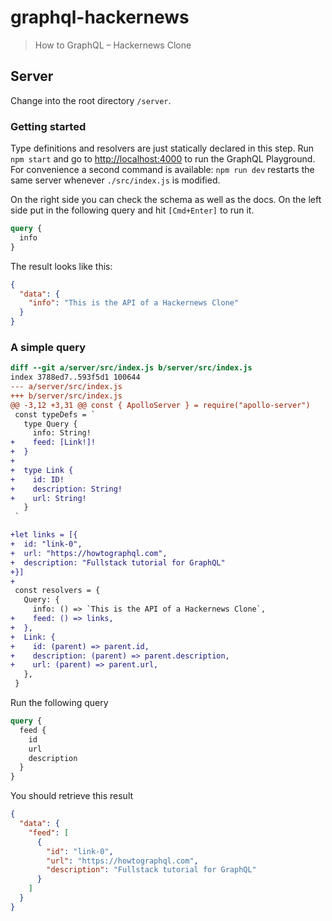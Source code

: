 # graphql-hackernews

> How to GraphQL – Hackernews Clone

## Server

Change into the root directory `/server`.

### Getting started

Type definitions and resolvers are just statically declared in this step. Run `npm start` and go to [http://localhost:4000](http://localhost:4000) to run the GraphQL Playground. For convenience a second command is available: `npm run dev` restarts the same server whenever `./src/index.js` is modified.

On the right side you can check the schema as well as the docs. On the left side put in the following query and hit `[Cmd+Enter]` to run it.

```graphql
query {
  info
}
```

The result looks like this:

```json
{
  "data": {
    "info": "This is the API of a Hackernews Clone"
  }
}
```

### A simple query

```diff
diff --git a/server/src/index.js b/server/src/index.js
index 3788ed7..593f5d1 100644
--- a/server/src/index.js
+++ b/server/src/index.js
@@ -3,12 +3,31 @@ const { ApolloServer } = require("apollo-server")
 const typeDefs = `
   type Query {
     info: String!
+    feed: [Link!]!
+  }
+
+  type Link {
+    id: ID!
+    description: String!
+    url: String!
   }
 `

+let links = [{
+  id: "link-0",
+  url: "https://howtographql.com",
+  description: "Fullstack tutorial for GraphQL"
+}]
+
 const resolvers = {
   Query: {
     info: () => `This is the API of a Hackernews Clone`,
+    feed: () => links,
+  },
+  Link: {
+    id: (parent) => parent.id,
+    description: (parent) => parent.description,
+    url: (parent) => parent.url,
   },
 }

```

Run the following query

```graphql
query {
  feed {
    id
    url
    description
  }
}
```

You should retrieve this result

```json
{
  "data": {
    "feed": [
      {
        "id": "link-0",
        "url": "https://howtographql.com",
        "description": "Fullstack tutorial for GraphQL"
      }
    ]
  }
}
```
